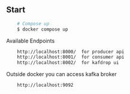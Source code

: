 
## Start

```sh
    # Compose up
    $ docker compose up 
```

Available Endpoints

```sh
    http://localhost:8000/  for producer api
    http://localhost:8001/  for consumer api
    http://localhost:8002/  for kafdrop ui
```


Outside docker you can access kafka broker 

```sh
    http://localhost:9092
```

